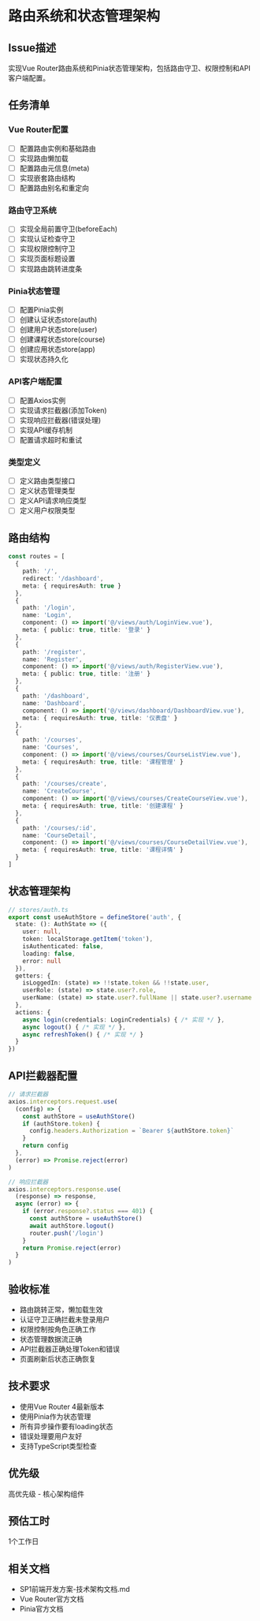 # 路由系统和状态管理架构

## Issue描述
实现Vue Router路由系统和Pinia状态管理架构，包括路由守卫、权限控制和API客户端配置。

## 任务清单

### Vue Router配置
- [ ] 配置路由实例和基础路由
- [ ] 实现路由懒加载
- [ ] 配置路由元信息(meta)
- [ ] 实现嵌套路由结构
- [ ] 配置路由别名和重定向

### 路由守卫系统
- [ ] 实现全局前置守卫(beforeEach)
- [ ] 实现认证检查守卫
- [ ] 实现权限控制守卫
- [ ] 实现页面标题设置
- [ ] 实现路由跳转进度条

### Pinia状态管理
- [ ] 配置Pinia实例
- [ ] 创建认证状态store(auth)
- [ ] 创建用户状态store(user)
- [ ] 创建课程状态store(course)
- [ ] 创建应用状态store(app)
- [ ] 实现状态持久化

### API客户端配置
- [ ] 配置Axios实例
- [ ] 实现请求拦截器(添加Token)
- [ ] 实现响应拦截器(错误处理)
- [ ] 实现API缓存机制
- [ ] 配置请求超时和重试

### 类型定义
- [ ] 定义路由类型接口
- [ ] 定义状态管理类型
- [ ] 定义API请求响应类型
- [ ] 定义用户权限类型

## 路由结构
```typescript
const routes = [
  {
    path: '/',
    redirect: '/dashboard',
    meta: { requiresAuth: true }
  },
  {
    path: '/login',
    name: 'Login',
    component: () => import('@/views/auth/LoginView.vue'),
    meta: { public: true, title: '登录' }
  },
  {
    path: '/register',
    name: 'Register', 
    component: () => import('@/views/auth/RegisterView.vue'),
    meta: { public: true, title: '注册' }
  },
  {
    path: '/dashboard',
    name: 'Dashboard',
    component: () => import('@/views/dashboard/DashboardView.vue'),
    meta: { requiresAuth: true, title: '仪表盘' }
  },
  {
    path: '/courses',
    name: 'Courses',
    component: () => import('@/views/courses/CourseListView.vue'),
    meta: { requiresAuth: true, title: '课程管理' }
  },
  {
    path: '/courses/create',
    name: 'CreateCourse',
    component: () => import('@/views/courses/CreateCourseView.vue'),
    meta: { requiresAuth: true, title: '创建课程' }
  },
  {
    path: '/courses/:id',
    name: 'CourseDetail',
    component: () => import('@/views/courses/CourseDetailView.vue'),
    meta: { requiresAuth: true, title: '课程详情' }
  }
]
```

## 状态管理架构
```typescript
// stores/auth.ts
export const useAuthStore = defineStore('auth', {
  state: (): AuthState => ({
    user: null,
    token: localStorage.getItem('token'),
    isAuthenticated: false,
    loading: false,
    error: null
  }),
  getters: {
    isLoggedIn: (state) => !!state.token && !!state.user,
    userRole: (state) => state.user?.role,
    userName: (state) => state.user?.fullName || state.user?.username
  },
  actions: {
    async login(credentials: LoginCredentials) { /* 实现 */ },
    async logout() { /* 实现 */ },
    async refreshToken() { /* 实现 */ }
  }
})
```

## API拦截器配置
```typescript
// 请求拦截器
axios.interceptors.request.use(
  (config) => {
    const authStore = useAuthStore()
    if (authStore.token) {
      config.headers.Authorization = `Bearer ${authStore.token}`
    }
    return config
  },
  (error) => Promise.reject(error)
)

// 响应拦截器
axios.interceptors.response.use(
  (response) => response,
  async (error) => {
    if (error.response?.status === 401) {
      const authStore = useAuthStore()
      await authStore.logout()
      router.push('/login')
    }
    return Promise.reject(error)
  }
)
```

## 验收标准
- 路由跳转正常，懒加载生效
- 认证守卫正确拦截未登录用户
- 权限控制按角色正确工作
- 状态管理数据流正确
- API拦截器正确处理Token和错误
- 页面刷新后状态正确恢复

## 技术要求
- 使用Vue Router 4最新版本
- 使用Pinia作为状态管理
- 所有异步操作要有loading状态
- 错误处理要用户友好
- 支持TypeScript类型检查

## 优先级
高优先级 - 核心架构组件

## 预估工时
1个工作日

## 相关文档
- SP1前端开发方案-技术架构文档.md
- Vue Router官方文档
- Pinia官方文档